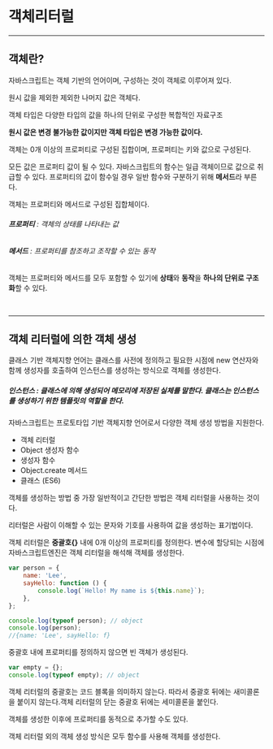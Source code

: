 <!-- @format -->

# **객체리터럴**

---

## **객체란?**

자바스크립트는 객체 기반의 언어이며, 구성하는 것이 객체로 이루어져 있다.

원시 값을 제외한 제외한 나머지 값은 객체다.

객체 타입은 다양한 타입의 값을 하나의 단위로 구성한 복합적인 자료구조

**원시 값은 변경 불가능한 값이지만 객체 타입은 변경 가능한 값이다.**

객체는 0개 이상의 프로퍼티로 구성된 집합이며, 프로퍼티는 키와 값으로 구성된다.

모든 값은 프로퍼티 값이 될 수 있다. 자바스크립트의 함수는 일급 객체이므로 값으로 취급할 수 있다. 프로퍼티의 값이 함수일 경우 일반 함수와 구분하기 위해 **메서드**라 부른다.

객체는 프로퍼티와 메서드로 구성된 집합체이다.

###### **프로퍼티** : 객체의 상태를 나타내는 값

###### **메서드** : 프로퍼티를 참조하고 조작할 수 있는 동작

객체는 프로퍼티와 메서드를 모두 포함할 수 있기에 **상태**와 **동작**을 **하나의 단위로 구조화**할 수 있다.

<br/>

---

## **객체 리터럴에 의한 객체 생성**

클래스 기반 객체지향 언어는 클래스를 사전에 정의하고 필요한 시점에 new 연산자와 함께 생성자를 호출하여 인스턴스를 생성하는 방식으로 객체를 생성한다.

##### **인스턴스** : 클래스에 의해 생성되어 메모리에 저장된 실체를 말한다. 클래스는 인스턴스를 생성하기 위한 템플릿의 역할을 한다.

자바스크립트는 프로토타입 기반 객체지향 언어로서 다양한 객체 생성 방법을 지원한다.

- 객체 리터럴
- Object 생성자 함수
- 생성자 함수
- Object.create 메서드
- 클래스 (ES6)

객체를 생성하는 방법 중 가장 일반적이고 간단한 방법은 객체 리터럴을 사용하는 것이다.

리터럴은 사람이 이해할 수 있는 문자와 기호를 사용하여 값을 생성하는 표기법이다.

객체 리터럴은 **중괄호{}** 내에 0개 이상의 프로퍼티를 정의한다. 변수에 할당되는 시점에 자바스크립트엔진은 객체 리터럴을 해석해 객체를 생성한다.

```js
var person = {
	name: 'Lee',
	sayHello: function () {
		console.log(`Hello! My name is ${this.name}`);
	},
};

console.log(typeof person); // object
console.log(person);
//{name: 'Lee', sayHello: f}
```

중괄호 내에 프로퍼티를 정의하지 않으면 빈 객체가 생성된다.

```js
var empty = {};
console.log(typeof empty); // object
```

객체 리터럴의 중괄호는 코드 블록을 의미하지 않는다. 따라서 중괄호 뒤에는 새미콜론을 붙이지 않는다.객체 리터럴의 닫는 중괄호 뒤에는 세미콜론을 붙인다.

객체를 생성한 이후에 프로퍼티를 동적으로 추가할 수도 있다.

객체 리터럴 외의 객체 생성 방식은 모두 함수를 사용해 객체를 생성한다.

